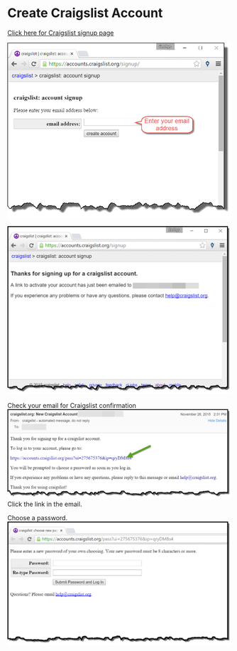 # Create Craigslist Account

[Click here for Craigslist signup page](https://accounts.craigslist.org/signup/)

![Craiglist Signup](signup2.png)

![Confirmation](confirm.png)

Check your email for Craigslist confirmation
![Email Confirmation](confirm3.png)
Click the link in the email.

Choose a password.
![Choose Password](password.png)

